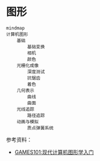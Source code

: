 # 图形

```{mermaid}
mindmap
计算机图形
    基础
        基础变换
        相机
        颜色
    光栅化成像
        深度测试
        抗锯齿
        着色
    几何表示
        曲线
        曲面
    光线追踪
        路径追踪
    动画与模拟
        质点弹簧系统
```

参考资料：

- [GAMES101:现代计算机图形学入门](https://games-cn.org/intro-graphics/)